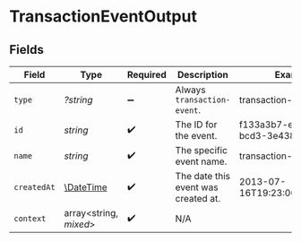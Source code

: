 # TransactionEventOutput


## Fields

| Field                                                         | Type                                                          | Required                                                      | Description                                                   | Example                                                       |
| ------------------------------------------------------------- | ------------------------------------------------------------- | ------------------------------------------------------------- | ------------------------------------------------------------- | ------------------------------------------------------------- |
| `type`                                                        | *?string*                                                     | :heavy_minus_sign:                                            | Always `transaction-event`.                                   | transaction-event                                             |
| `id`                                                          | *string*                                                      | :heavy_check_mark:                                            | The ID for the event.                                         | f133a3b7-e67e-4d83-bcd3-3e438fedf348                          |
| `name`                                                        | *string*                                                      | :heavy_check_mark:                                            | The specific event name.                                      | transaction-api-request                                       |
| `createdAt`                                                   | [\DateTime](https://www.php.net/manual/en/class.datetime.php) | :heavy_check_mark:                                            | The date this event was created at.                           | 2013-07-16T19:23:00.000+00:00                                 |
| `context`                                                     | array<string, *mixed*>                                        | :heavy_check_mark:                                            | N/A                                                           |                                                               |